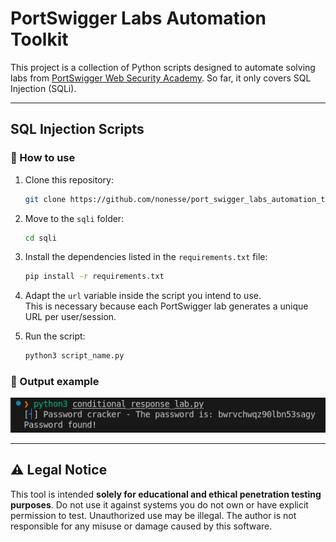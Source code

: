 # PortSwigger Labs Automation Toolkit

This project is a collection of Python scripts designed to automate solving labs from [PortSwigger Web Security Academy](https://portswigger.net/web-security). So far, it only covers SQL Injection (SQLi).

---

## SQL Injection Scripts

### 🚀 How to use

1. Clone this repository:
   ```bash
   git clone https://github.com/nonesse/port_swigger_labs_automation_toolkit.git
   ```

2. Move to the `sqli` folder:
    ```bash
    cd sqli
    ```

3. Install the dependencies listed in the `requirements.txt` file:
    ```bash
    pip install -r requirements.txt
    ```

4. Adapt the `url` variable inside the script you intend to use.  
   This is necessary because each PortSwigger lab generates a unique URL per user/session.

5. Run the script:
    ```bash
    python3 script_name.py
    ```

### 💬 Output example
![Image](/sql_injections_output.png)

---

## ⚠️ Legal Notice
This tool is intended **solely for educational and ethical penetration testing purposes**. Do not use it against systems you do not own or have explicit permission to test. Unauthorized use may be illegal. The author is not responsible for any misuse or damage caused by this software.
